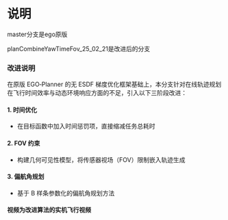 # 说明

master分支是ego原版

planCombineYawTimeFov_25_02_21是改进后的分支





### 改进说明

在原版 EGO‑Planner 的无 ESDF 梯度优化框架基础上，本分支针对在线轨迹规划在飞行时间效率与动态环境响应方面的不足，引入以下三阶段改进：

#### 1. 时间优化
- 在目标函数中加入时间惩罚项，直接缩减任务总耗时  

#### 2. FOV 约束
- 构建几何可见性模型，将传感器视场（FOV）限制嵌入轨迹生成  

#### 3. 偏航角规划
- 基于 B 样条参数化的偏航角规划方法  



#### 视频为改进算法的实机飞行视频
